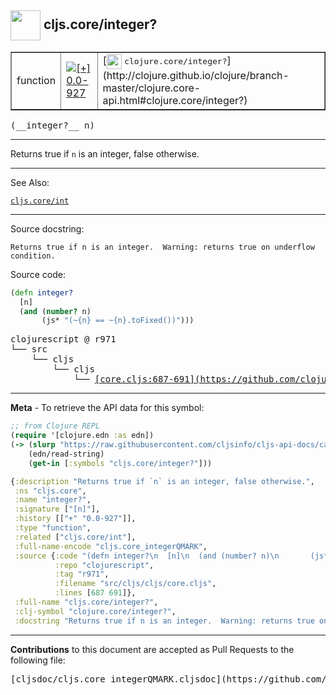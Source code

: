 ## <img width="48px" valign="middle" src="http://i.imgur.com/Hi20huC.png"> cljs.core/integer?

 <table border="1">
<tr>

<td>function</td>
<td><a href="https://github.com/cljsinfo/cljs-api-docs/tree/0.0-927"><img valign="middle" alt="[+] 0.0-927" src="https://img.shields.io/badge/+-0.0--927-lightgrey.svg"></a> </td>
<td>
[<img height="24px" valign="middle" src="http://i.imgur.com/1GjPKvB.png"> <samp>clojure.core/integer?</samp>](http://clojure.github.io/clojure/branch-master/clojure.core-api.html#clojure.core/integer?)
</td>
</tr>
</table>

 <samp>
(__integer?__ n)<br>
</samp>

---

Returns true if `n` is an integer, false otherwise.

---


See Also:

[`cljs.core/int`](cljs.core_int.md)<br>

---

Source docstring:

```
Returns true if n is an integer.  Warning: returns true on underflow condition.
```

Source code:

```clj
(defn integer?
  [n]
  (and (number? n)
       (js* "(~{n} == ~{n}.toFixed())")))
```

 <pre>
clojurescript @ r971
└── src
    └── cljs
        └── cljs
            └── <ins>[core.cljs:687-691](https://github.com/clojure/clojurescript/blob/r971/src/cljs/cljs/core.cljs#L687-L691)</ins>
</pre>


---

__Meta__ - To retrieve the API data for this symbol:

```clj
;; from Clojure REPL
(require '[clojure.edn :as edn])
(-> (slurp "https://raw.githubusercontent.com/cljsinfo/cljs-api-docs/catalog/cljs-api.edn")
    (edn/read-string)
    (get-in [:symbols "cljs.core/integer?"]))
```

```clj
{:description "Returns true if `n` is an integer, false otherwise.",
 :ns "cljs.core",
 :name "integer?",
 :signature ["[n]"],
 :history [["+" "0.0-927"]],
 :type "function",
 :related ["cljs.core/int"],
 :full-name-encode "cljs.core_integerQMARK",
 :source {:code "(defn integer?\n  [n]\n  (and (number? n)\n       (js* \"(~{n} == ~{n}.toFixed())\")))",
          :repo "clojurescript",
          :tag "r971",
          :filename "src/cljs/cljs/core.cljs",
          :lines [687 691]},
 :full-name "cljs.core/integer?",
 :clj-symbol "clojure.core/integer?",
 :docstring "Returns true if n is an integer.  Warning: returns true on underflow condition."}

```

---

__Contributions__ to this document are accepted as Pull Requests to the following file:

 <pre>
[cljsdoc/cljs.core_integerQMARK.cljsdoc](https://github.com/cljsinfo/cljs-api-docs/blob/master/cljsdoc/cljs.core_integerQMARK.cljsdoc)
</pre>

